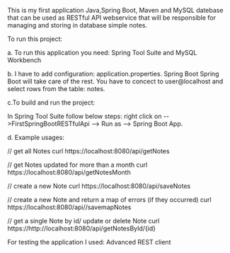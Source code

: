 This is my first application Java,Spring Boot, Maven and MySQL datebase that can be used as RESTful API webservice that will be responsible for managing and storing in database simple notes.

To run this project: 

a. To run this application you need: Spring Tool Suite and MySQL Workbench


b. I have to add configuration: application.properties. Spring Boot Spring Boot will take care of the rest.
You have to concect to user@localhost and select rows from the table: notes.


c.To build and run the project:

In Spring Tool Suite follow below steps: right click on -->FirstSpringBootRESTfulApi --> Run as --> Spring Boot App.


d. Example usages:

// get all Notes
curl https://localhost:8080/api/getNotes

// get Notes updated for more than a month
curl https://localhost:8080/api/getNotesMonth

// create a new Note
curl https://localhost:8080/api/saveNotes

// create a new Note and return a map of errors (if they occurred)
curl https://localhost:8080/api//savemapNotes

// get a single Note by id/ update or delete Note
curl https://http://localhost:8080/api/getNotesById/{id}


For testing the application I used: Advanced REST client


